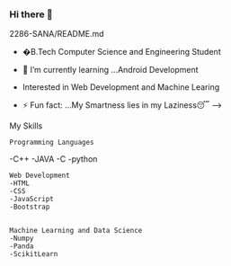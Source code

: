 ### Hi there 👋

2286-SANA/README.md

- �B.Tech Computer Science and Engineering Student
- 🌱 I’m currently learning ...Android Development
-  Interested in Web Development and Machine Learing

- ⚡ Fun fact: ...My Smartness lies in my Laziness😴
-->

My Skills

    Programming Languages
  -C++
  -JAVA
  -C
  -python
	

    Web Development
    -HTML
    -CSS
    -JavaScript
    -Bootstrap
		

    Machine Learning and Data Science
    -Numpy
    -Panda
    -ScikitLearn



